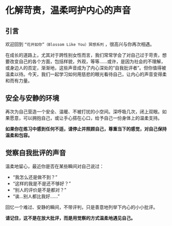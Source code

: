 # 化解苛责，温柔呵护内心的声音

## 引言

欢迎回到 `“花开如你”（Blossom Like You）冥想系列` ，很高兴与你再次相遇。

在成长的道路上，尤其对于跨性别女性而言，我们常常学会了对自己过于苛责，想要改变自己的各个方面，包括样貌，外观，等等……或许，是因为社会的不理解，或身边人的否定，渐渐地，这些声音成为了内心深处的“自我批评者”。但你值得被温柔以待。今天，我们一起学习如何用慈悲的眼光看待自己，让内心的声音变得柔和而有力量。

## 安全与安静的环境

再次为自己营造一个安全、温暖、不被打扰的小空间。深呼吸几次，闭上双眼。如果愿意，可以拥抱自己，或让手心搭在心口，给予自己一份身体上的温柔支持。

**如果你在练习中感到任何不适，请停止并照顾自己，尊重当下的感觉，对自己保持温柔和包容。**

## 觉察自我批评的声音

温柔地留心，最近你是否在某些瞬间对自己说过：

- “我怎么还是做不到？”
- “这样的我是不是还不够好？”
- “别人的评价是不是都对？”
- “诶…别人都比我好……”

回忆一个难过、安静的瞬间，不带评判，只是善意地列举下内心的小小批评。

**请记住，这不是在放大批评，而是用觉察的方式温柔地遇见自己。**
